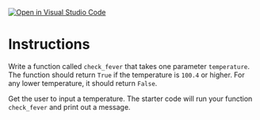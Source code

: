 [![Open in Visual Studio Code](https://classroom.github.com/assets/open-in-vscode-2e0aaae1b6195c2367325f4f02e2d04e9abb55f0b24a779b69b11b9e10269abc.svg)](https://classroom.github.com/online_ide?assignment_repo_id=16879176&assignment_repo_type=AssignmentRepo)
# Instructions  

Write a function called `check_fever` that takes one parameter `temperature`. The function should return `True` if the temperature is `100.4` or higher. For any lower temperature, it should return `False`.

Get the user to input a temperature. The starter code will run your function `check_fever` and print out a message.